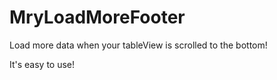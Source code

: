 # MryLoadMoreFooter
Load more data when your tableView is scrolled to the bottom!


It's easy to use!


